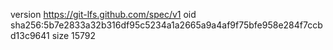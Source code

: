 version https://git-lfs.github.com/spec/v1
oid sha256:5b7e2833a32b316df95c5234a1a2665a9a4af9f75bfe958e284f7ccbd13c9641
size 15792
